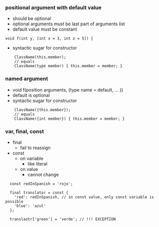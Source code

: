 ### positional argument with default value
  - should be optional
  - optional arguments must be last part of arguments list
  - default value must be constant
```
void f(int y, [int x = 3, int z = 5]) {
```
  - syntactic sugar for constructor
```
    ClassName(this.member);
    // equals
    ClassName(type member) { this.member = member; }
``` 

### named argument
  - void f(position arguments, {type name = default, ... })
  - default is optional
  - syntactic sugar for constructor
```
    ClassName({this.member});
    // equals
    ClassName({int member}) { this.member = member; }
``` 

### var, final, const
  - final
    - fail to reassign
  - const
    - on variable
      - like literal
    - on value
      - cannot change
```
  const redInSpanish = 'rojo';

  final translator = const {
    'red': redInSpanish, // in const value, only const variable is possible
    'blue': 'azul'
  };
  
  translaotr['green'] = 'verde'; // !!! EXCEPTION
```